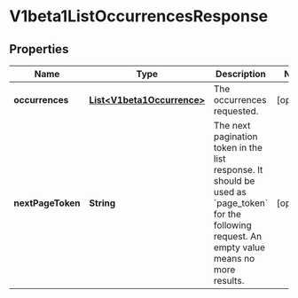 
# V1beta1ListOccurrencesResponse

## Properties
Name | Type | Description | Notes
------------ | ------------- | ------------- | -------------
**occurrences** | [**List&lt;V1beta1Occurrence&gt;**](V1beta1Occurrence.md) | The occurrences requested. |  [optional]
**nextPageToken** | **String** | The next pagination token in the list response. It should be used as &#x60;page_token&#x60; for the following request. An empty value means no more results. |  [optional]



